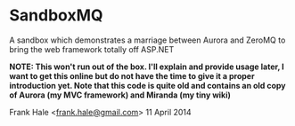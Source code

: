 SandboxMQ
=========

A sandbox which demonstrates a marriage between Aurora and ZeroMQ to bring the 
web framework totally off ASP.NET

**NOTE: This won't run out of the box. I'll explain and provide usage later, I 
want to get this online but do not have the time to give it a proper introduction 
yet. Note that this code is quite old and contains an old copy of Aurora 
(my MVC framework) and Miranda (my tiny wiki)**

Frank Hale &lt;frank.hale@gmail.com&gt;
11 April 2014